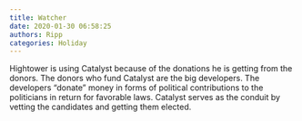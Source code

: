 ```yaml
---
title: Watcher
date: 2020-01-30 06:58:25
authors: Ripp
categories: Holiday
---
```


 Hightower is using Catalyst because of the donations he is getting from the donors.  The donors who fund Catalyst are the big developers.  The developers “donate” money in forms of political contributions to the politicians in return for favorable laws.  Catalyst serves as the conduit by vetting the candidates and getting them elected.